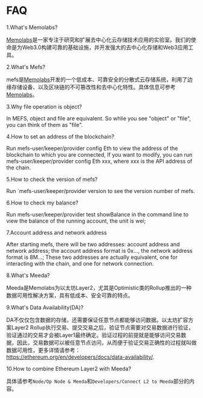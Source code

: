 # FAQ

1.What's Memolabs?

[Memolabs](https://memolabs.org/)是一家专注于研究和扩展去中心化云存储技术应用的实验室。我们的使命是为Web3.0构建可靠的基础设施，并开发强大的去中心化存储和Web3应用工具。

2.What's Mefs?

mefs是[Memolabs](https://memolabs.org/)开发的一个低成本、可靠安全的分散式云存储系统，利用了边缘存储设备、以及区块链的不可篡改性和去中心化特性。具体信息可参考[Memolabs](https://memolabs.org/)。

3.Why file operation is object?

In MEFS, object and file are equivalent. So whlie you see "object" or "file", you can think of them as "file".

4.How to set an address of the blockchain?

Run mefs-user/keeper/provider config Eth to view the address of the blockchain to which you are connected, If you want to modify, you can run mefs-user/keeper/provider config Eth xxx, where xxx is the API address of the chain.

5.How to check the version of mefs?

Run `mefs-user/keeper/provider version to see the version number of mefs.

6.How to check my balance?

Run mefs-user/keeper/provider test showBalance in the command line to view the balance of the running account, the unit is wei;

7.Account address and network address

After starting mefs, there will be two addresses: account address and network address; the account address format is 0x..., the network address format is 8M...; These two addresses are actually equivalent, one for interacting with the chain, and one for network connection.

8.What's Meeda?

Meeda是Memolabs为以太坊Layer2，尤其是Optimistic类的Rollup推出的一种数据可用性解决方案，具有低成本、安全可靠的特点。

9.What's Data Availability(DA)?

DA不仅仅包含数据的存储，还需要保证任意节点都能够访问数据。以太坊扩容方案Layer2 Rollup执行交易、提交交易之后，验证节点需要对交易数据进行验证，验证通过的交易才会被Layer1最终确定。验证过程的前提就是能够访问交易数据，因此，交易数据可以被任意节点访问，从而便于验证交易正确性的过程就叫做数据可用性，更多详情请参考：https://ethereum.org/en/developers/docs/data-availability/.

10.How to combine Ethereum Layer2 with Meeda?

具体请参考`Node/Op Node & Meeda`和`Developers/Connect L2 to Meeda`部分的内容。
